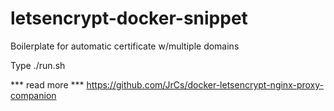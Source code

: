 # letsencrypt-docker-snippet
Boilerplate for automatic certificate w/multiple domains

Type ./run.sh

*** read more ***
https://github.com/JrCs/docker-letsencrypt-nginx-proxy-companion